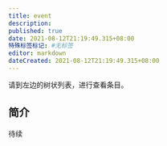 ```yaml
---
title: event
description:
published: true
date: 2021-08-12T21:19:49.315+08:00
特殊标签标记: #无标签
editor: markdown
dateCreated: 2021-08-12T21:19:49.315+08:00
---
```


请到左边的树状列表，进行查看条目。

## 简介

待续
